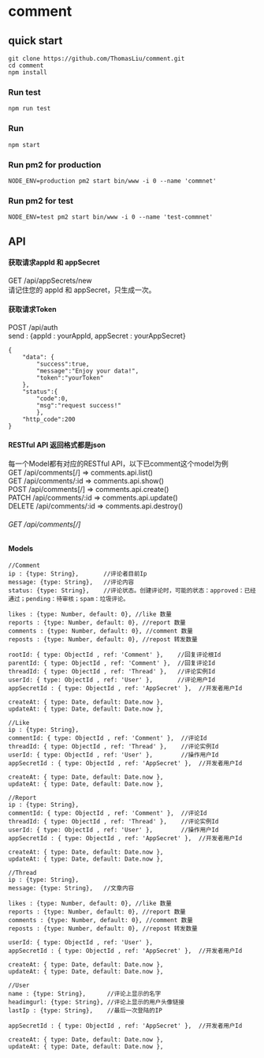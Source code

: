 # comment

## quick start
```
git clone https://github.com/ThomasLiu/comment.git
cd comment
npm install
```

### Run test
```
npm run test
```

### Run 
```
npm start
```

### Run pm2 for production
```
NODE_ENV=production pm2 start bin/www -i 0 --name 'commnet'
```

### Run pm2 for test
```
NODE_ENV=test pm2 start bin/www -i 0 --name 'test-commnet'
```


## API

#### 获取请求appId 和 appSecret
GET    /api/appSecrets/new <br>
请记住您的 appId 和 appSecret，只生成一次。

#### 获取请求Token
POST /api/auth <br>
send : {appId : yourAppId, appSecret : yourAppSecret} 
```
{
    "data": {
        "success":true,
        "message":"Enjoy your data!",
        "token":"yourToken"
    },
    "status":{
        "code":0,
        "msg":"request success!"
        },
    "http_code":200
}
```



#### RESTful API 返回格式都是json
每一个Model都有对应的RESTful API，以下已comment这个model为例<br>
GET    /api/comments[/]        => comments.api.list()<br>
GET    /api/comments/:id       => comments.api.show()<br>
POST   /api/comments[/]        => comments.api.create()<br>
PATCH  /api/comments/:id       => comments.api.update()<br>
DELETE /api/comments/:id       => comments.api.destroy()<br>

###### GET    /api/comments[/]



#### Models

```
//Comment
ip : {type: String},       //评论者目前Ip
message: {type: String},   //评论内容
status: {type: String},    //评论状态。创建评论时，可能的状态：approved：已经通过；pending：待审核；spam：垃圾评论。

likes : {type: Number, default: 0}, //like 数量
reports : {type: Number, default: 0}, //report 数量
comments : {type: Number, default: 0}, //comment 数量
reposts : {type: Number, default: 0}, //repost 转发数量

rootId: { type: ObjectId , ref: 'Comment' },    //回复评论根Id
parentId: { type: ObjectId , ref: 'Comment' },  //回复评论Id
threadId: { type: ObjectId , ref: 'Thread' },   //评论实例Id
userId: { type: ObjectId , ref: 'User' },       //评论用户Id
appSecretId : { type: ObjectId , ref: 'AppSecret' },  //开发者用户Id

createAt: { type: Date, default: Date.now },
updateAt: { type: Date, default: Date.now },

```

```
//Like
ip : {type: String},
commentId: { type: ObjectId , ref: 'Comment' },  //评论Id
threadId: { type: ObjectId , ref: 'Thread' },    //评论实例Id
userId: { type: ObjectId , ref: 'User' },        //操作用户Id
appSecretId : { type: ObjectId , ref: 'AppSecret' },  //开发者用户Id

createAt: { type: Date, default: Date.now },
updateAt: { type: Date, default: Date.now },

```

```
//Report
ip : {type: String},
commentId: { type: ObjectId , ref: 'Comment' },  //评论Id
threadId: { type: ObjectId , ref: 'Thread' },    //评论实例Id
userId: { type: ObjectId , ref: 'User' },        //操作用户Id
appSecretId : { type: ObjectId , ref: 'AppSecret' },  //开发者用户Id

createAt: { type: Date, default: Date.now },
updateAt: { type: Date, default: Date.now },

```

```
//Thread 
ip : {type: String},
message: {type: String},   //文章内容

likes : {type: Number, default: 0}, //like 数量
reports : {type: Number, default: 0}, //report 数量
comments : {type: Number, default: 0}, //comment 数量
reposts : {type: Number, default: 0}, //repost 转发数量

userId: { type: ObjectId , ref: 'User' },
appSecretId : { type: ObjectId , ref: 'AppSecret' },  //开发者用户Id

createAt: { type: Date, default: Date.now },
updateAt: { type: Date, default: Date.now },

```

```
//User 
name : {type: String},      //评论上显示的名字
headimgurl: {type: String}, //评论上显示的用户头像链接
lastIp : {type: String},    //最后一次登陆的IP

appSecretId : { type: ObjectId , ref: 'AppSecret' },  //开发者用户Id

createAt: { type: Date, default: Date.now },
updateAt: { type: Date, default: Date.now },

```